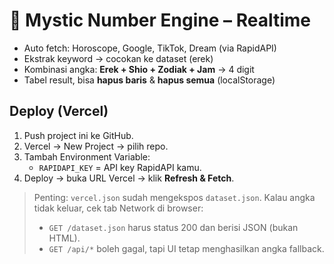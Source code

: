# 🔮 Mystic Number Engine – Realtime

- Auto fetch: Horoscope, Google, TikTok, Dream (via RapidAPI)
- Ekstrak keyword → cocokan ke dataset (erek)
- Kombinasi angka: **Erek + Shio + Zodiak + Jam** → 4 digit
- Tabel result, bisa **hapus baris** & **hapus semua** (localStorage)

## Deploy (Vercel)
1. Push project ini ke GitHub.
2. Vercel → New Project → pilih repo.
3. Tambah Environment Variable:
   - `RAPIDAPI_KEY` = API key RapidAPI kamu.
4. Deploy → buka URL Vercel → klik **Refresh & Fetch**.

> Penting: `vercel.json` sudah mengekspos `dataset.json`. Kalau angka tidak keluar, cek tab Network di browser:
> - `GET /dataset.json` harus status 200 dan berisi JSON (bukan HTML).
> - `GET /api/*` boleh gagal, tapi UI tetap menghasilkan angka fallback.

